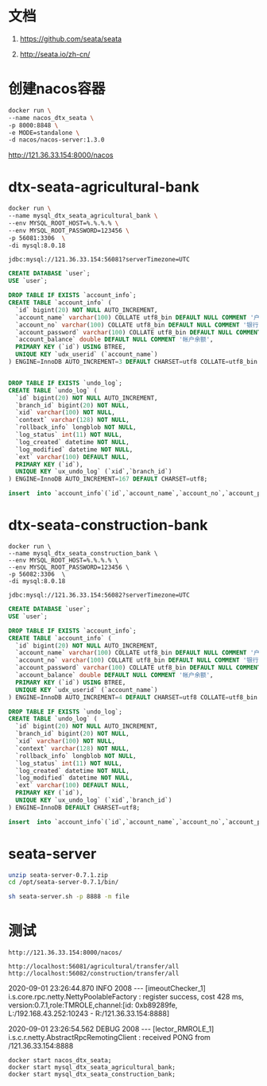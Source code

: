 

# 文档

1.  https://github.com/seata/seata 

2.  http://seata.io/zh-cn/ 


# 创建nacos容器

```bash
docker run \
--name nacos_dtx_seata \
-p 8000:8848 \
-e MODE=standalone \
-d nacos/nacos-server:1.3.0
```

 http://121.36.33.154:8000/nacos 

# dtx-seata-agricultural-bank

```bash
docker run \
--name mysql_dtx_seata_agricultural_bank \
--env MYSQL_ROOT_HOST=%.%.%.% \
--env MYSQL_ROOT_PASSWORD=123456 \
-p 56081:3306  \
-di mysql:8.0.18
```

```
jdbc:mysql://121.36.33.154:56081?serverTimezone=UTC
```

```sql
CREATE DATABASE `user`;
USE `user`;

DROP TABLE IF EXISTS `account_info`;
CREATE TABLE `account_info` (
  `id` bigint(20) NOT NULL AUTO_INCREMENT,
  `account_name` varchar(100) COLLATE utf8_bin DEFAULT NULL COMMENT '户主姓名',
  `account_no` varchar(100) COLLATE utf8_bin DEFAULT NULL COMMENT '银行卡号',
  `account_password` varchar(100) COLLATE utf8_bin DEFAULT NULL COMMENT '帐户密码',
  `account_balance` double DEFAULT NULL COMMENT '帐户余额',
  PRIMARY KEY (`id`) USING BTREE,
  UNIQUE KEY `udx_userid` (`account_name`)
) ENGINE=InnoDB AUTO_INCREMENT=3 DEFAULT CHARSET=utf8 COLLATE=utf8_bin ROW_FORMAT=DYNAMIC;


DROP TABLE IF EXISTS `undo_log`;
CREATE TABLE `undo_log` (
  `id` bigint(20) NOT NULL AUTO_INCREMENT,
  `branch_id` bigint(20) NOT NULL,
  `xid` varchar(100) NOT NULL,
  `context` varchar(128) NOT NULL,
  `rollback_info` longblob NOT NULL,
  `log_status` int(11) NOT NULL,
  `log_created` datetime NOT NULL,
  `log_modified` datetime NOT NULL,
  `ext` varchar(100) DEFAULT NULL,
  PRIMARY KEY (`id`),
  UNIQUE KEY `ux_undo_log` (`xid`,`branch_id`)
) ENGINE=InnoDB AUTO_INCREMENT=167 DEFAULT CHARSET=utf8;

insert  into `account_info`(`id`,`account_name`,`account_no`,`account_password`,`account_balance`) values (2,'张三','1',NULL,1000);
```

# dtx-seata-construction-bank

```
docker run \
--name mysql_dtx_seata_construction_bank \
--env MYSQL_ROOT_HOST=%.%.%.% \
--env MYSQL_ROOT_PASSWORD=123456 \
-p 56082:3306  \
-di mysql:8.0.18
```

```
jdbc:mysql://121.36.33.154:56082?serverTimezone=UTC
```

```sql
CREATE DATABASE `user`;
USE `user`;

DROP TABLE IF EXISTS `account_info`;
CREATE TABLE `account_info` (
  `id` bigint(20) NOT NULL AUTO_INCREMENT,
  `account_name` varchar(100) COLLATE utf8_bin DEFAULT NULL COMMENT '户主姓名',
  `account_no` varchar(100) COLLATE utf8_bin DEFAULT NULL COMMENT '银行卡号',
  `account_password` varchar(100) COLLATE utf8_bin DEFAULT NULL COMMENT '帐户密码',
  `account_balance` double DEFAULT NULL COMMENT '帐户余额',
  PRIMARY KEY (`id`) USING BTREE,
  UNIQUE KEY `udx_userid` (`account_name`)
) ENGINE=InnoDB AUTO_INCREMENT=4 DEFAULT CHARSET=utf8 COLLATE=utf8_bin ROW_FORMAT=DYNAMIC;

DROP TABLE IF EXISTS `undo_log`;
CREATE TABLE `undo_log` (
  `id` bigint(20) NOT NULL AUTO_INCREMENT,
  `branch_id` bigint(20) NOT NULL,
  `xid` varchar(100) NOT NULL,
  `context` varchar(128) NOT NULL,
  `rollback_info` longblob NOT NULL,
  `log_status` int(11) NOT NULL,
  `log_created` datetime NOT NULL,
  `log_modified` datetime NOT NULL,
  `ext` varchar(100) DEFAULT NULL,
  PRIMARY KEY (`id`),
  UNIQUE KEY `ux_undo_log` (`xid`,`branch_id`)
) ENGINE=InnoDB DEFAULT CHARSET=utf8;

insert  into `account_info`(`id`,`account_name`,`account_no`,`account_password`,`account_balance`) values (3,'李四','2',NULL,0);
```

# seata-server

```bash
unzip seata-server-0.7.1.zip 
cd /opt/seata-server-0.7.1/bin/

sh seata-server.sh -p 8888 -m file
```

# 测试

```
http://121.36.33.154:8000/nacos/

http://localhost:56081/agricultural/transfer/all
http://localhost:56082/construction/transfer/all
```



2020-09-01 23:26:44.870  INFO 2008 --- [imeoutChecker_1] i.s.core.rpc.netty.NettyPoolableFactory  : register success, cost 428 ms, version:0.7.1,role:TMROLE,channel:[id: 0xb89289fe, L:/192.168.43.252:10243 - R:/121.36.33.154:8888]

2020-09-01 23:26:54.562 DEBUG 2008 --- [lector_RMROLE_1] i.s.c.r.netty.AbstractRpcRemotingClient  : received PONG from /121.36.33.154:8888







```
docker start nacos_dtx_seata;
docker start mysql_dtx_seata_agricultural_bank;
docker start mysql_dtx_seata_construction_bank;
```

